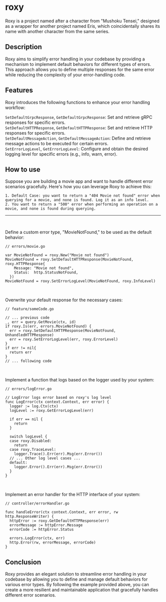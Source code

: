 # roxy
Roxy is a project named after a character from "Mushoku Tensei," designed as a wrapper for another project named Eris, which coincidentally shares its name with another character from the same series.

## Description
Roxy aims to simplify error handling in your codebase by providing a mechanism to implement default behaviors for different types of errors. This approach allows you to define multiple responses for the same error while reducing the complexity of your error-handling code.

## Features
Roxy introduces the following functions to enhance your error handling workflow:

`SetDefaultGrpcResponse`, `GetDefaultGrpcResponse`: Set and retrieve gRPC responses for specific errors. <br/>
`SetDefaultHTTPResponse`, `GetDefaultHTTPResponse`: Set and retrieve HTTP responses for specific errors. <br/>
`SetDefaultMessageAction`, `GetDefaultMessageAction`: Define and retrieve message actions to be executed for certain errors. <br/>
`SetErrorLogLevel`, `GetErrorLogLevel`: Configure and obtain the desired logging level for specific errors (e.g., info, warn, error). <br/>

## How to use
Suppose you are building a movie app and want to handle different error scenarios gracefully. Here's how you can leverage Roxy to achieve this:

``1. Default Case: you want to return a "404 Movie not found" error when querying for a movie, and none is found. Log it as an info level.`` <br/>
``2. You want to return a "500" error when performing an operation on a movie, and none is found during querying.``

---

<br>

Define a custom error type, "MovieNotFound," to be used as the default behavior:
``` golang
// errors/movie.go

var MovieNotFound = roxy.New("Movie not found")
MovieNotFound = roxy.SetDefaultHTTPResponse(MovieNotFound, roxy.HTTPResponse{
    Message: "Movie not found",
    Status:  http.StatusNotFound,
  })
MovieNotFound = roxy.SetErrorLogLevel(MovieNotFound, roxy.InfoLevel)
```

<br>

Overwrite your default response for the necessary cases:
``` golang
// feature/someCode.go

// ... previous code
_, err = query.GetMovie(ctx, id)
if roxy.Is(err, errors.MovieNotFound) {
  err = roxy.SetDefaultHTTPResponse(MovieNotFound, UnhandledHTTPResponse)
  err = roxy.SetErrorLogLevel(err, roxy.ErrorLevel)
}
if err != nil{
  return err
}
// ... following code
```

<br>

Implement a function that logs based on the logger used by your system:
``` golang
// errors/logError.go

// LogError logs error based on roxy's log level
func LogError(ctx context.Context, err error) {
  logger := log.Ctx(ctx)
  logLevel := roxy.GetErrorLogLevel(err)

  if err == nil {
    return
  }

  switch logLevel {
  case roxy.Disabled:
    return
  case roxy.TraceLevel:
    logger.Trace().Err(err).Msg(err.Error())
  // ... Other log level cases ...
  default:
    logger.Error().Err(err).Msg(err.Error())
  }
}
```

<br>

Implement an error handler for the HTTP interface of your system:
``` golang
// controller/errorHandler.go

func handleError(ctx context.Context, err error, rw http.ResponseWriter) {
  httpError := roxy.GetDefaultHTTPResponse(err)
  errorMessage := httpError.Message
  errorCode := httpError.Status

  errors.LogError(ctx, err)
  http.Error(rw, errorMessage, errorCode)
}
```

## Conclusion
Roxy provides an elegant solution to streamline error handling in your codebase by allowing you to define and manage default behaviors for various error types. By following the example provided above, you can create a more resilient and maintainable application that gracefully handles different error scenarios.
